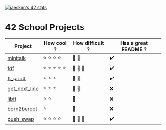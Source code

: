 [![jaeskim's 42 stats](https://badge42.herokuapp.com/api/stats/plouvel)](https://github.com/JaeSeoKim/badge42)

# 42 School Projects

| Project                                                     | How cool ?                         | How difficult ?         | Has a great README ? |
|-------------------------------------------------------------|------------------------------------|-------------------------|----------------------|
| [minitalk](https://github.com/noctuelles/42-minitalk)       | :star: :star: :star: :star:        | :anger: :anger:         | :heavy_check_mark:   |
| [fdf](https://github.com/noctuelles/42-fdf)                 | :star: :star: :star: :star: :star: | :anger: :anger: :anger: | :heavy_check_mark:   |
| [ft_printf](https://github.com/noctuelles/42-printf)        | :star: :star: :star:               | :anger: :anger:         | :heavy_check_mark:   |
| [get_next_line](https://github.com/noctuelles/42-gnl)       | :star: :star: :star:               | :anger: :anger:         | :x:                  |
| [libft](https://github.com/noctuelles/42-libft)             | :star: :star:                      | :anger:                 | :x:                  |
| [born2beroot](https://github.com/noctuelles/42-born2beroot) | :star:                             | :anger:                 | :x:                  |
| [push_swap](https://github.com/noctuelles/42-push_swap)     | :star: :star: :star: :star:        | :anger: :anger: :anger: | :heavy_check_mark:   |
